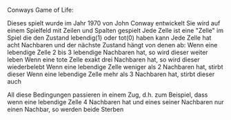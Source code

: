 Conways Game of Life:

Dieses spielt wurde im Jahr 1970 von John Conway entwickelt
Sie wird auf einem Spielfeld mit Zeilen und Spalten gespielt
Jede Zelle ist eine "Zelle" im Spiel die den Zustand lebendig(1) oder tot(0) haben kann
Jede Zelle hat acht Nachbaren und der nächste Zustand hängt von denen ab:
Wenn eine lebendige Zelle 2 bis 3 lebendige Nachbaren hat, so wird dieser weiter leben
Wenn eine tote Zelle exakt drei Nachbaren hat, so wird dieser wiederbelebt
Wenn eine lebendige Zelle weniger als 2 Nachbaren hat, stirbt dieser 
Wenn eine lebendige Zelle mehr als 3 Nachbaren hat, stirbt dieser auch
                   
All diese Bedingungen passieren in einem Zug, d.h. zum Beispiel, dass wenn eine lebendige Zelle 4 Nachbaren hat und eines seiner Nachbaren nur einen Nachbar, so werden beide Sterben




